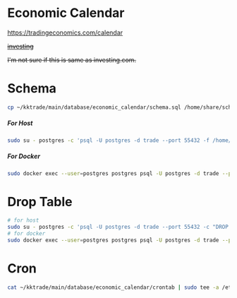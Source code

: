 # Economic Calendar

https://tradingeconomics.com/calendar

~~[investing](https://in.investing.com/)~~

~~I'm not sure if this is same as investing.com.~~

# Schema

```bash
cp ~/kktrade/main/database/economic_calendar/schema.sql /home/share/schema.sql
```

##### For Host

```bash
sudo su - postgres -c 'psql -U postgres -d trade --port 55432 -f /home/share/schema.sql'
```

##### For Docker 

```bash
sudo docker exec --user=postgres postgres psql -U postgres -d trade --port 55432 -f /home/share/schema.sql 
```

# Drop Table

```bash
# for host
sudo su - postgres -c 'psql -U postgres -d trade --port 55432 -c "DROP TABLE economic_calendar CASCADE"' 
# for docker 
sudo docker exec --user=postgres postgres psql -U postgres -d trade --port 55432 -c "DROP TABLE economic_calendar CASCADE"
```

# Cron

```bash
cat ~/kktrade/main/database/economic_calendar/crontab | sudo tee -a /etc/crontab
```
